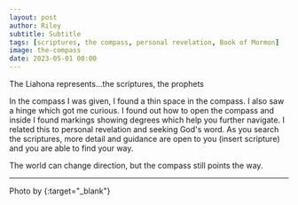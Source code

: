 ```yaml
---
layout: post
author: Riley
subtitle: Subtitle
tags: [scriptures, the compass, personal revelation, Book of Mormon]
image: the-compass
date: 2023-05-01 00:00
---
```


The Liahona represents...the scriptures, the prophets

In the compass I was given, I found a thin space in the compass. I also saw a hinge which got me curious. I found out how to open the compass and inside I found markings showing degrees which help you further navigate. I related this to personal revelation and seeking God's word. As you search the scriptures, more detail and guidance are open to you (insert scripture) and you are able to find your way.

The world can change direction, but the compass still points the way.

* * *

Photo by [](){:target="_blank"}
